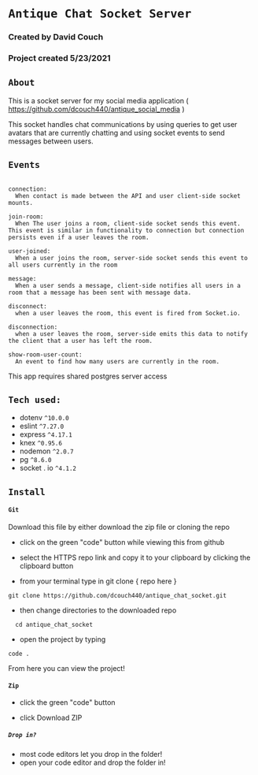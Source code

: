 # `Antique Chat Socket Server`

### Created by David Couch

### Project created 5/23/2021

## `About`

This is a socket server for my social media application ( https://github.com/dcouch440/antique_social_media )

This socket handles chat communications by using queries to get user avatars that are currently chatting and using socket events to send messages between users.

## `Events`

```

connection:
  When contact is made between the API and user client-side socket mounts.

join-room:
  When The user joins a room, client-side socket sends this event. This event is similar in functionality to connection but connection persists even if a user leaves the room.

user-joined:
  When a user joins the room, server-side socket sends this event to all users currently in the room

message:
  When a user sends a message, client-side notifies all users in a room that a message has been sent with message data.

disconnect:
  when a user leaves the room, this event is fired from Socket.io.

disconnection:
  when a user leaves the room, server-side emits this data to notify the client that a user has left the room.

show-room-user-count:
  An event to find how many users are currently in the room.

```

This app requires shared postgres server access
  
## `Tech used:`
  - dotenv `^10.0.0`
  - eslint `^7.27.0`
  - express `^4.17.1`
  - knex `^0.95.6`
  - nodemon `^2.0.7`
  - pg `^8.6.0`
  - socket . io `^4.1.2`
  
## `Install`

#### `Git`
Download this file by either download the zip file or cloning the repo

- click on the green "code" button while viewing this from github

- select the HTTPS repo link and copy it to your clipboard by clicking the clipboard button

- from your terminal type in git clone { repo here }

```
git clone https://github.com/dcouch440/antique_chat_socket.git
```

- then change directories to the downloaded repo

```
  cd antique_chat_socket
```

- open the project by typing

```
code .
```
  
From here you can view the project!
  
#### `Zip`
  
- click the green "code" button
  
- click Download ZIP
  
##### `Drop in?`
- most code editors let you drop in the folder!
- open your code editor and drop the folder in!
